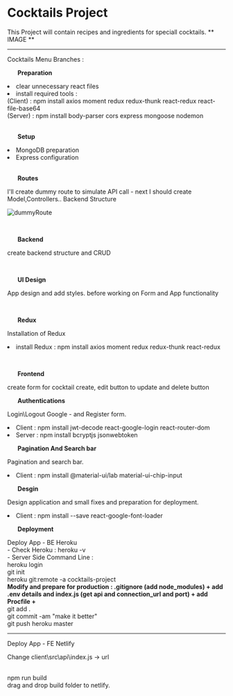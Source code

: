 # Cocktails Project

This Project will contain recipes and ingredients for speciall cocktails.
** IMAGE **

 <hr>

Cocktails Menu Branches :

<ul> <b> Preparation </b></ul>
<li> clear unnecessary react files </li>
<li> install required tools : <br> (Client) : npm install axios moment redux redux-thunk react-redux react-file-base64 <br> (Server) : npm install body-parser cors express mongoose nodemon  </li>
<br>
<ul><b> Setup </b> </ul>

<li> MongoDB preparation </li>
<li> Express configuration </li>
<br>
<ul> <b>Routes</b> </ul>

<p> I'll create dummy route to simulate API call - next I should create Model,Controllers.. Backend Structure </p>

![dummyRoute](https://user-images.githubusercontent.com/22063155/136864336-95328bdb-50f6-4848-87eb-54bf12d4eab3.JPG)

<br>
<ul> <b>Backend </b></ul>

<p> create backend structure and CRUD  </p>
<br>

<ul> <b>UI Design</b> </ul>

<p> App design and add styles. before working on Form and  App functionality </p>
<br>

<ul> <b>Redux </b> </ul>

<p>Installation of Redux 
<li> install Redux : npm install axios moment redux redux-thunk react-redux <br>  </li>
</p>
<br>

<ul> <b>Frontend</b> </ul>
<p> create form for cocktail create, edit button to update and delete button   </p>

<ul> <b>Authentications</b> </ul>
<p> Login\Logout Google - and Register form. </p>
<li> Client :  npm install jwt-decode react-google-login react-router-dom <br>  </li>
<li> Server :  npm install bcryptjs jsonwebtoken <br>  </li>

<ul> <b>Pagination And Search bar</b> </ul>
<p> Pagination and search bar. </p>
<li> Client :  npm install @material-ui/lab material-ui-chip-input<br>  </li>

<ul> <b>Desgin </b> </ul>
<p> Design application and small fixes and preparation for deployment. </p>
<li> Client : npm install --save react-google-font-loader<br>  </li>

<ul> <b>Deployment </b> </ul>
<p> Deploy App - BE Heroku  <br>
- Check Heroku :  heroku -v <br>
- Server Side  Command Line : <br>
heroku login <br>
git init <br>
heroku git:remote -a cocktails-project <br>
<b> Modify and prepare for production : .gitignore (add node_modules) + add .env details and index.js (get api and connection_url and port) + add Procfile +  </b> <br>
git add . <br>
git commit -am "make it better" <br>
git push heroku master <br>
<hr>
<p> Deploy App - FE Netlify  <br>
<p> Change client\src\api\index.js -> url </p> <br>
npm run build <br>
drag and drop build folder to netlify.
</p>
